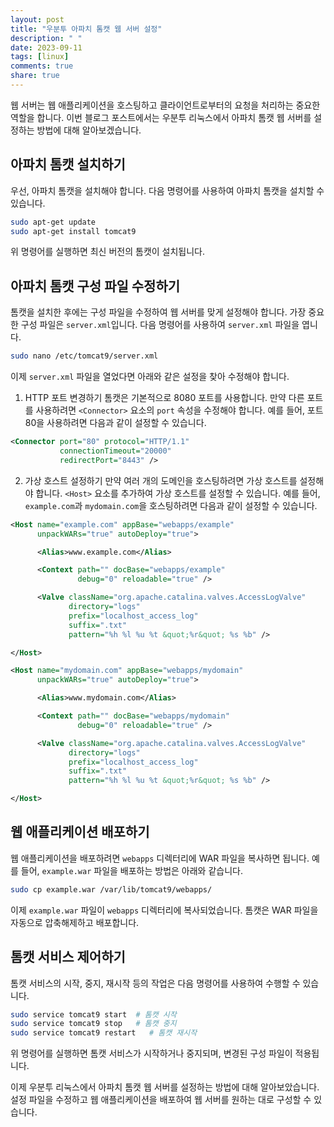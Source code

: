 ```yaml
---
layout: post
title: "우분투 아파치 톰캣 웹 서버 설정"
description: " "
date: 2023-09-11
tags: [linux]
comments: true
share: true
---
```


웹 서버는 웹 애플리케이션을 호스팅하고 클라이언트로부터의 요청을 처리하는 중요한 역할을 합니다. 이번 블로그 포스트에서는 우분투 리눅스에서 아파치 톰캣 웹 서버를 설정하는 방법에 대해 알아보겠습니다.

## 아파치 톰캣 설치하기

우선, 아파치 톰캣을 설치해야 합니다. 다음 명령어를 사용하여 아파치 톰캣을 설치할 수 있습니다.

```bash
sudo apt-get update
sudo apt-get install tomcat9
```

위 명령어를 실행하면 최신 버전의 톰캣이 설치됩니다.

## 아파치 톰캣 구성 파일 수정하기

톰캣을 설치한 후에는 구성 파일을 수정하여 웹 서버를 맞게 설정해야 합니다. 가장 중요한 구성 파일은 `server.xml`입니다. 다음 명령어를 사용하여 `server.xml` 파일을 엽니다.

```bash
sudo nano /etc/tomcat9/server.xml
```

이제 `server.xml` 파일을 열었다면 아래와 같은 설정을 찾아 수정해야 합니다.

1. HTTP 포트 변경하기
톰캣은 기본적으로 8080 포트를 사용합니다. 만약 다른 포트를 사용하려면 `<Connector>` 요소의 `port` 속성을 수정해야 합니다. 예를 들어, 포트 80을 사용하려면 다음과 같이 설정할 수 있습니다.

```xml
<Connector port="80" protocol="HTTP/1.1"
           connectionTimeout="20000"
           redirectPort="8443" />
```

2. 가상 호스트 설정하기
만약 여러 개의 도메인을 호스팅하려면 가상 호스트를 설정해야 합니다. `<Host>` 요소를 추가하여 가상 호스트를 설정할 수 있습니다. 예를 들어, `example.com`과 `mydomain.com`을 호스팅하려면 다음과 같이 설정할 수 있습니다.

```xml
<Host name="example.com" appBase="webapps/example"
      unpackWARs="true" autoDeploy="true">

      <Alias>www.example.com</Alias>

      <Context path="" docBase="webapps/example"
               debug="0" reloadable="true" />

      <Valve className="org.apache.catalina.valves.AccessLogValve"
             directory="logs"
             prefix="localhost_access_log"
             suffix=".txt"
             pattern="%h %l %u %t &quot;%r&quot; %s %b" />

</Host>

<Host name="mydomain.com" appBase="webapps/mydomain"
      unpackWARs="true" autoDeploy="true">

      <Alias>www.mydomain.com</Alias>

      <Context path="" docBase="webapps/mydomain"
               debug="0" reloadable="true" />

      <Valve className="org.apache.catalina.valves.AccessLogValve"
             directory="logs"
             prefix="localhost_access_log"
             suffix=".txt"
             pattern="%h %l %u %t &quot;%r&quot; %s %b" />

</Host>
```

## 웹 애플리케이션 배포하기

웹 애플리케이션을 배포하려면 `webapps` 디렉터리에 WAR 파일을 복사하면 됩니다. 예를 들어, `example.war` 파일을 배포하는 방법은 아래와 같습니다.

```bash
sudo cp example.war /var/lib/tomcat9/webapps/
```

이제 `example.war` 파일이 `webapps` 디렉터리에 복사되었습니다. 톰캣은 WAR 파일을 자동으로 압축해제하고 배포합니다.

## 톰캣 서비스 제어하기

톰캣 서비스의 시작, 중지, 재시작 등의 작업은 다음 명령어를 사용하여 수행할 수 있습니다.

```bash
sudo service tomcat9 start  # 톰캣 시작
sudo service tomcat9 stop   # 톰캣 중지
sudo service tomcat9 restart   # 톰캣 재시작
```

위 명령어를 실행하면 톰캣 서비스가 시작하거나 중지되며, 변경된 구성 파일이 적용됩니다.

이제 우분투 리눅스에서 아파치 톰캣 웹 서버를 설정하는 방법에 대해 알아보았습니다. 설정 파일을 수정하고 웹 애플리케이션을 배포하여 웹 서버를 원하는 대로 구성할 수 있습니다.